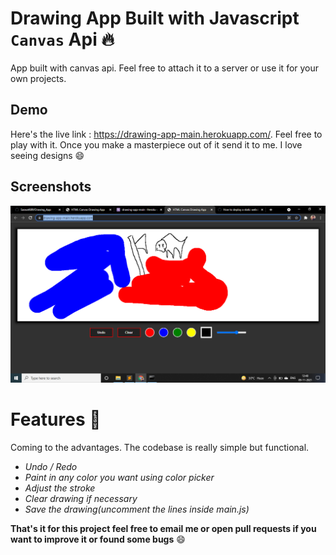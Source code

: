 # Drawing App Built with Javascript `Canvas` Api :fire:

App built with canvas api. Feel free to attach it to a server or use it for your own projects.

## Demo

Here's the live link : https://drawing-app-main.herokuapp.com/. Feel free to play with it. Once you make a masterpiece out of it send it to me. I love seeing designs :smile:

## Screenshots

![Alt text](https://github.com/Saswat689/Drawing_App/blob/main/Screenshot%20(33).png?raw=true)

# Features :rocket:

Coming to the advantages. The codebase is really simple but functional.

- *Undo / Redo*
- *Paint in any color you want using color picker*
- *Adjust the stroke*
- *Clear drawing if necessary*
- *Save the drawing(uncomment the lines inside main.js)*

**That's it for this project feel free to email me or open pull requests if you want to improve it or found some bugs** :smile:


